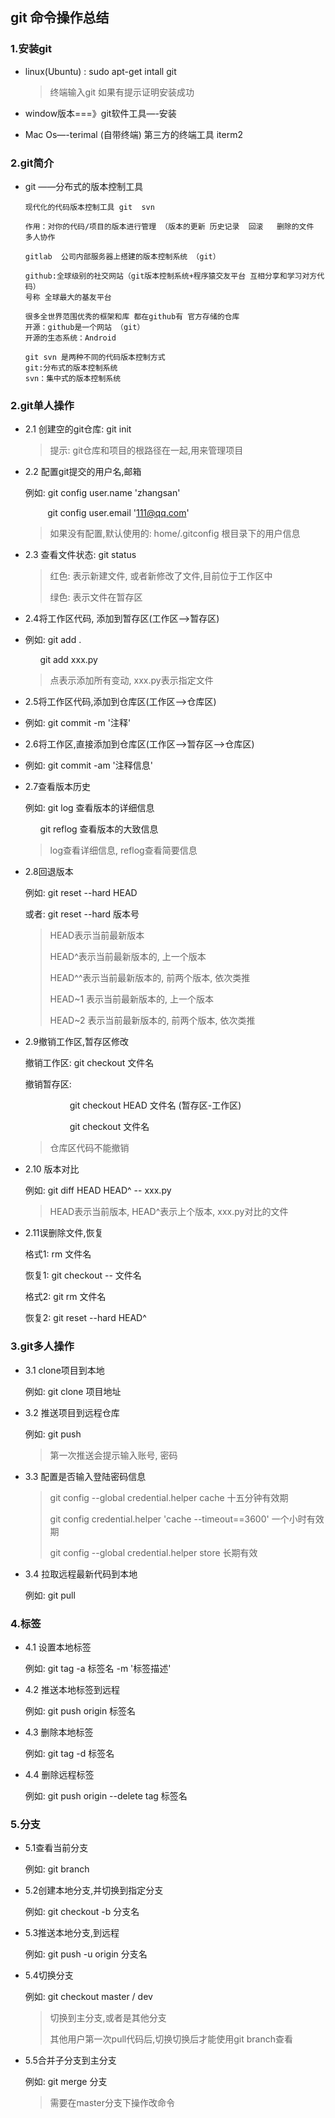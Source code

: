 ## git 命令操作总结

### 1.安装git

* linux(Ubuntu) : sudo apt-get intall git

  > 终端输入git 如果有提示证明安装成功

* window版本===》git软件工具—-安装
* Mac Os—-terimal (自带终端) 第三方的终端工具 iterm2

### 2.git简介

* git ——分布式的版本控制工具

  ```
  现代化的代码版本控制工具 git  svn
  
  作用：对你的代码/项目的版本进行管理 （版本的更新 历史记录  回滚   删除的文件    多人协作  
  
  gitlab  公司内部服务器上搭建的版本控制系统 （git）
  
  github:全球级别的社交网站（git版本控制系统+程序猿交友平台 互相分享和学习对方代码）
  号称 全球最大的基友平台
  
  很多全世界范围优秀的框架和库 都在github有 官方存储的仓库
  开源：github是一个网站 （git）
  开源的生态系统：Android  
  
  git svn 是两种不同的代码版本控制方式
  git:分布式的版本控制系统
  svn：集中式的版本控制系统
  ```

  

### 2.git单人操作

* 2.1 创建空的git仓库: git init

  > 提示: git仓库和项目的根路径在一起,用来管理项目

* 2.2 配置git提交的用户名,邮箱

  例如: git config user.name 'zhangsan'

  &nbsp;&nbsp; &nbsp; &nbsp; &nbsp; git config user.email '111@qq.com'

  > 如果没有配置,默认使用的: home/.gitconfig  根目录下的用户信息

* 2.3 查看文件状态: git status

  > 红色: 表示新建文件, 或者新修改了文件,目前位于工作区中
  >
  > 绿色: 表示文件在暂存区

* 2.4将工作区代码, 添加到暂存区(工作区-->暂存区)

* 例如: git add .  

   &nbsp; &nbsp; &nbsp; git add xxx.py

  > 点表示添加所有变动,  xxx.py表示指定文件

* 2.5将工作区代码,添加到仓库区(工作区—>仓库区)

* 例如: git commit -m '注释'

* 2.6将工作区,直接添加到仓库区(工作区-->暂存区—>仓库区)

* 例如: git commit -am '注释信息'

* 2.7查看版本历史

  例如: git log 查看版本的详细信息

   &nbsp; &nbsp; &nbsp;  git reflog  查看版本的大致信息

  > log查看详细信息, reflog查看简要信息

* 2.8回退版本

  例如: git reset --hard HEAD

  或者: git reset --hard 版本号

  > HEAD表示当前最新版本
  >
  > HEAD^表示当前最新版本的,  上一个版本
  >
  > HEAD^^表示当前最新版本的, 前两个版本, 依次类推
  >
  > HEAD~1 表示当前最新版本的,  上一个版本
  >
  > HEAD~2 表示当前最新版本的, 前两个版本, 依次类推

* 2.9撤销工作区,暂存区修改

  撤销工作区:  git checkout 文件名

  撤销暂存区: 

   &nbsp; &nbsp; &nbsp;  &nbsp; &nbsp; &nbsp;  &nbsp; &nbsp; &nbsp; git checkout HEAD 文件名 (暂存区-工作区)

   &nbsp; &nbsp; &nbsp;  &nbsp; &nbsp; &nbsp;  &nbsp; &nbsp; &nbsp; git checkout 文件名

  > 仓库区代码不能撤销

* 2.10 版本对比

  例如: git diff HEAD HEAD^ -- xxx.py

  > HEAD表示当前版本,   HEAD^表示上个版本, xxx.py对比的文件

* 2.11误删除文件,恢复

  格式1: rm 文件名

  恢复1: git checkout -- 文件名

  格式2: git rm 文件名

  恢复2: git reset --hard HEAD^

### 3.git多人操作

* 3.1 clone项目到本地

  例如: git clone 项目地址

* 3.2 推送项目到远程仓库

  例如: git push

  > 第一次推送会提示输入账号, 密码

* 3.3 配置是否输入登陆密码信息

  > git config --global  credential.helper cache 十五分钟有效期
  >
  > git config  credential.helper 'cache --timeout==3600' 一个小时有效期
  >
  > git config --global credential.helper store 长期有效

* 3.4 拉取远程最新代码到本地

  例如: git pull

### 4.标签

* 4.1 设置本地标签

  例如: git tag -a  标签名 -m '标签描述'

* 4.2 推送本地标签到远程

  例如: git push origin 标签名

* 4.3 删除本地标签

  例如: git tag -d 标签名

* 4.4 删除远程标签

  例如: git push origin --delete tag 标签名

### 5.分支

* 5.1查看当前分支

  例如: git branch

* 5.2创建本地分支,并切换到指定分支

  例如: git checkout -b 分支名

* 5.3推送本地分支,到远程

  例如: git push -u origin 分支名

* 5.4切换分支

  例如: git checkout master / dev

  > 切换到主分支,或者是其他分支
  >
  > 其他用户第一次pull代码后,切换切换后才能使用git branch查看

* 5.5合并子分支到主分支

  例如: git merge 分支

  > 需要在master分支下操作改命令

  